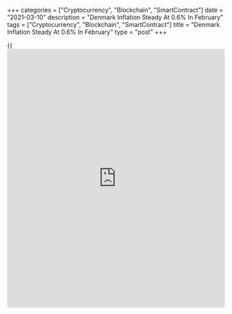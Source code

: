 +++
categories = ["Cryptocurrency", "Blockchain", "SmartContract"]
date = "2021-03-10"
description = "Denmark Inflation Steady At 0.6% In February"
tags = ["Cryptocurrency", "Blockchain", "SmartContract"]
title = "Denmark Inflation Steady At 0.6% In February"
type = "post"
+++

{{<iframe id="large-banner" src="https://www.bounty.group/#slide=1.0" width="100%" height="600" scrolling="no" style="border: 0px solid rgb(216, 221, 230); border-radius: 3px;">}}

Denmark's consumer prices remained stable in February, data from
Statistics Denmark showed on Wednesday.

The consumer price index rose 0.6 percent year-on-year in February, same
as in January.

The consumer price index for February is affected by Covid-19, as the
drop in price observations remained larger than normal, the agency said.

Prices for alcoholic beverages and tobacco increased the most by 15.4
percent in February, mainly due to higher prices for tobacco.

Clothing and footwear cost increased 1.9 percent, due to the winter sale
on cloths and shoes.

Core inflation, which excludes prices of energy and fresh food, rose to
0.8 percent in February from 1.1 percent in the previous month.

On a monthly basis, consumer prices rose 0.6 percent in February.

For comments and feedback [contact](https://www.playgroundfx.com/contact/): editorial@rtt[news](https://www.letsplayfx.com/blog/forex-news-website/).com

[Economic News][1]

 **What parts of the world are seeing the best (and worst) economic
performances lately? Click[here][2] to check out our [Econ Scorecard][2]
and find out! See up-to-the-moment [ranking](https://www.playgroundfx.com/blog/crypto-exchange-ranking/)s for the best and worst
performers in [GDP][2], [unemployment rate][3], [inflation][4] and much
more.**

   1. www.rtt[news](https://www.letsplayfx.com/blog/forex-news-website/).com/Content/EconomicNews.aspx
   2. www.rtt[news](https://www.letsplayfx.com/blog/forex-news-website/).com/economic-scorecard/world-rank/GDP/highest-performance.aspx
   3. www.rtt[news](https://www.letsplayfx.com/blog/forex-news-website/).com/economic-scorecard/world-rank/unemployment-rate/lowest-performance.aspx
   4. www.rtt[news](https://www.letsplayfx.com/blog/forex-news-website/).com/economic-scorecard/world-rank/CPI/highest-performance.aspx